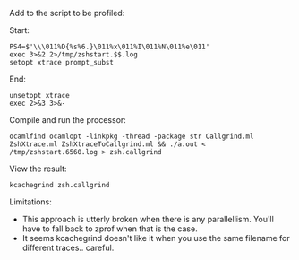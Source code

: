 Add to the script to be profiled:

Start:

```
PS4=$'\\\011%D{%s%6.}\011%x\011%I\011%N\011%e\011'
exec 3>&2 2>/tmp/zshstart.$$.log
setopt xtrace prompt_subst
```

End:

```
unsetopt xtrace
exec 2>&3 3>&-
```

Compile and run the processor:

```
ocamlfind ocamlopt -linkpkg -thread -package str Callgrind.ml ZshXtrace.ml ZshXtraceToCallgrind.ml && ./a.out < /tmp/zshstart.6560.log > zsh.callgrind
```

View the result:

```
kcachegrind zsh.callgrind
```

Limitations:

* This approach is utterly broken when there is any parallellism. You'll have to fall back to zprof when that is the case.
* It seems kcachegrind doesn't like it when you use the same filename for different traces.. careful.
